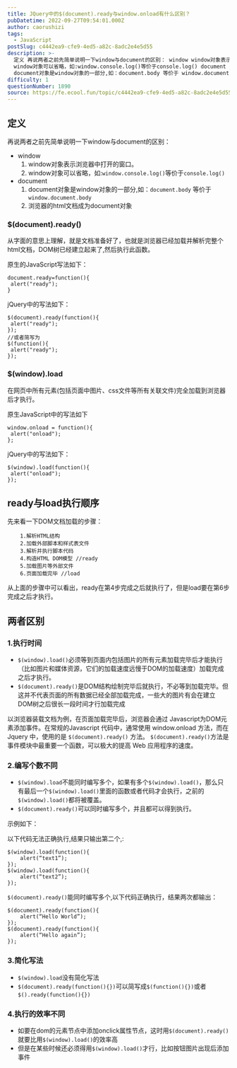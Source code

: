```yaml
---
title: JQuery中的$(​document).ready与window.onload有什么区别？
pubDatetime: 2022-09-27T09:54:01.000Z
author: caorushizi
tags:
  - JavaScript
postSlug: c4442ea9-cfe9-4ed5-a82c-8adc2e4e5d55
description: >-
  定义 再说两者之前先简单说明一下window与document的区别： window window对象表示浏览器中打开的窗口。
  window对象可以省略，如:window.console.log()等价于console.log() document
  document对象是window对象的一部分,如：document.body 等价于 window.document.body 浏览器的html文档
difficulty: 1
questionNumber: 1890
source: https://fe.ecool.fun/topic/c4442ea9-cfe9-4ed5-a82c-8adc2e4e5d55
---
```


## 定义

再说两者之前先简单说明一下window与document的区别：

- window
  1.  window对象表示浏览器中打开的窗口。
  2.  window对象可以省略，如:`window.console.log()`等价于`console.log()`
- document
  1.  document对象是window对象的一部分,如：`document.body` 等价于 `window.document.body`
  2.  浏览器的html文档成为document对象

### $(document).ready()

从字面的意思上理解，就是文档准备好了，也就是浏览器已经加载并解析完整个html文档，DOM树已经建立起来了,然后执行此函数。

原生的JavaScript写法如下：

```
document.ready=function(){
 alert("ready");
}

```

jQuery中的写法如下：

```
$(document).ready(function(){
 alert("ready");
});
//或者简写为
$(function(){
 alert("ready");
});

```

### $(window).load

在网页中所有元素(包括页面中图片、css文件等所有关联文件)完全加载到浏览器后才执行。

原生JavaScript中的写法如下

```
window.onload = function(){
 alert("onload");
};

```

jQuery中的写法如下：

```
$(window).load(function(){
 alert("onload");
});

```

## ready与load执行顺序

先来看一下DOM文档加载的步骤：

```
    1.解析HTML结构
    2.加载外部脚本和样式表文件
    3.解析并执行脚本代码
    4.构造HTML DOM模型 //ready
    5.加载图片等外部文件
    6.页面加载完毕 //load

```

从上面的步骤中可以看出，ready在第4步完成之后就执行了，但是load要在第6步完成之后才执行。

## 两者区别

### 1.执行时间

- `$(window).load()`必须等到页面内包括图片的所有元素加载完毕后才能执行（比如图片和媒体资源，它们的加载速度远慢于DOM的加载速度）加载完成之后才执行。
- `$(document).ready()`是DOM结构绘制完毕后就执行，不必等到加载完毕。但这并不代表页面的所有数据已经全部加载完成，一些大的图片有会在建立DOM树之后很长一段时间才行加载完成

以浏览器装载文档为例，在页面加载完毕后，浏览器会通过 Javascript为DOM元素添加事件。在常规的Javascript 代码中，通常使用 window.onload 方法，而在 Jquery 中，使用的是 `$(document).ready()` 方法。 `$(document).ready()`方法是事件模块中最重要一个函数，可以极大的提高 Web 应用程序的速度。

### 2.编写个数不同

- `$(window).load`不能同时编写多个，如果有多个`$(window).load()`，那么只有最后一个`$(window).load()`里面的函数或者代码才会执行，之前的`$(window).load()`都将被覆盖。
- `$(document).ready()`可以同时编写多个，并且都可以得到执行。

示例如下：

以下代码无法正确执行,结果只输出第二个,:

```
$(window).load(function(){
    alert(“text1”);
});
$(window).load(function(){
    alert(“text2”);
});

```

`$(document).ready()`能同时编写多个,以下代码正确执行，结果两次都输出：

```
$(document).ready(function(){
    alert(“Hello World”);
});
$(document).ready(function(){
    alert(“Hello again”);
});

```

### 3.简化写法

- `$(window).load`没有简化写法
- `$(document).ready(function(){})`可以简写成`$(function(){})`或者`$().ready(function(){})`

### 4.执行的效率不同

- 如要在dom的元素节点中添加onclick属性节点，这时用`$(document).ready()`就要比用`$(window).load()`的效率高
- 但是在某些时候还必须得用`$(window).load()`才行，比如按钮图片出现后添加事件
